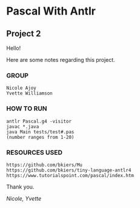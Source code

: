 # Pascal With Antlr
## Project 2

Hello! 

Here are some notes regarding this project.

### GROUP
    Nicole Ajoy
    Yvette Williamson

### HOW TO RUN
    antlr Pascal.g4 -visitor
    javac *.java 
    java Main tests/test#.pas
    (number ranges from 1-20)

### RESOURCES USED
    https://github.com/bkiers/Mu
    https://github.com/bkiers/tiny-language-antlr4
    https://www.tutorialspoint.com/pascal/index.htm

Thank you.

*Nicole, Yvette*
